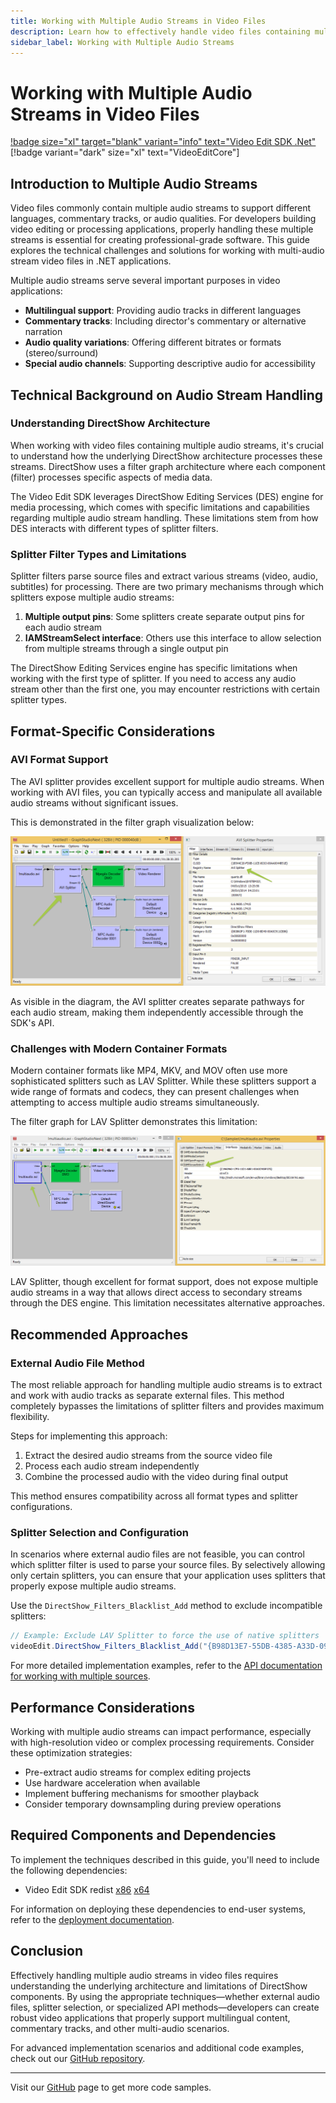 ```yaml
---
title: Working with Multiple Audio Streams in Video Files
description: Learn how to effectively handle video files containing multiple audio streams in .NET applications. This detailed guide covers implementation techniques, workarounds for common challenges, and provides complete code examples for developers building advanced video processing applications.
sidebar_label: Working with Multiple Audio Streams
---
```


# Working with Multiple Audio Streams in Video Files

[!badge size="xl" target="blank" variant="info" text="Video Edit SDK .Net"](https://www.visioforge.com/video-edit-sdk-net) [!badge variant="dark" size="xl" text="VideoEditCore"]

## Introduction to Multiple Audio Streams

Video files commonly contain multiple audio streams to support different languages, commentary tracks, or audio qualities. For developers building video editing or processing applications, properly handling these multiple streams is essential for creating professional-grade software. This guide explores the technical challenges and solutions for working with multi-audio stream video files in .NET applications.

Multiple audio streams serve several important purposes in video applications:

- **Multilingual support**: Providing audio tracks in different languages
- **Commentary tracks**: Including director's commentary or alternative narration
- **Audio quality variations**: Offering different bitrates or formats (stereo/surround)
- **Special audio channels**: Supporting descriptive audio for accessibility

## Technical Background on Audio Stream Handling

### Understanding DirectShow Architecture

When working with video files containing multiple audio streams, it's crucial to understand how the underlying DirectShow architecture processes these streams. DirectShow uses a filter graph architecture where each component (filter) processes specific aspects of media data.

The Video Edit SDK leverages DirectShow Editing Services (DES) engine for media processing, which comes with specific limitations and capabilities regarding multiple audio stream handling. These limitations stem from how DES interacts with different types of splitter filters.

### Splitter Filter Types and Limitations

Splitter filters parse source files and extract various streams (video, audio, subtitles) for processing. There are two primary mechanisms through which splitters expose multiple audio streams:

1. **Multiple output pins**: Some splitters create separate output pins for each audio stream
2. **IAMStreamSelect interface**: Others use this interface to allow selection from multiple streams through a single output pin

The DirectShow Editing Services engine has specific limitations when working with the first type of splitter. If you need to access any audio stream other than the first one, you may encounter restrictions with certain splitter types.

## Format-Specific Considerations

### AVI Format Support

The AVI splitter provides excellent support for multiple audio streams. When working with AVI files, you can typically access and manipulate all available audio streams without significant issues.

This is demonstrated in the filter graph visualization below:

![Filter graph for AVI](adding-video-1.png)

As visible in the diagram, the AVI splitter creates separate pathways for each audio stream, making them independently accessible through the SDK's API.

### Challenges with Modern Container Formats

Modern container formats like MP4, MKV, and MOV often use more sophisticated splitters such as LAV Splitter. While these splitters support a wide range of formats and codecs, they can present challenges when attempting to access multiple audio streams simultaneously.

The filter graph for LAV Splitter demonstrates this limitation:

![Filter graph for LAV](adding-video-2.png)

LAV Splitter, though excellent for format support, does not expose multiple audio streams in a way that allows direct access to secondary streams through the DES engine. This limitation necessitates alternative approaches.

## Recommended Approaches

### External Audio File Method

The most reliable approach for handling multiple audio streams is to extract and work with audio tracks as separate external files. This method completely bypasses the limitations of splitter filters and provides maximum flexibility.

Steps for implementing this approach:

1. Extract the desired audio streams from the source video file
2. Process each audio stream independently
3. Combine the processed audio with the video during final output

This method ensures compatibility across all format types and splitter configurations.

### Splitter Selection and Configuration

In scenarios where external audio files are not feasible, you can control which splitter filter is used to parse your source files. By selectively allowing only certain splitters, you can ensure that your application uses splitters that properly expose multiple audio streams.

Use the `DirectShow_Filters_Blacklist_Add` method to exclude incompatible splitters:

```csharp
// Example: Exclude LAV Splitter to force the use of native splitters
videoEdit.DirectShow_Filters_Blacklist_Add("{B98D13E7-55DB-4385-A33D-09FD1BA26338}");
```

For more detailed implementation examples, refer to the [API documentation for working with multiple sources](output-file-from-multiple-sources.md).

## Performance Considerations

Working with multiple audio streams can impact performance, especially with high-resolution video or complex processing requirements. Consider these optimization strategies:

- Pre-extract audio streams for complex editing projects
- Use hardware acceleration when available
- Implement buffering mechanisms for smoother playback
- Consider temporary downsampling during preview operations

## Required Components and Dependencies

To implement the techniques described in this guide, you'll need to include the following dependencies:

- Video Edit SDK redist [x86](https://www.nuget.org/packages/VisioForge.DotNet.Core.Redist.VideoEdit.x86/) [x64](https://www.nuget.org/packages/VisioForge.DotNet.Core.Redist.VideoEdit.x64/)

For information on deploying these dependencies to end-user systems, refer to the [deployment documentation](../deployment.md).

## Conclusion

Effectively handling multiple audio streams in video files requires understanding the underlying architecture and limitations of DirectShow components. By using the appropriate techniques—whether external audio files, splitter selection, or specialized API methods—developers can create robust video applications that properly support multilingual content, commentary tracks, and other multi-audio scenarios.

For advanced implementation scenarios and additional code examples, check out our [GitHub repository](https://github.com/visioforge/.Net-SDK-s-samples).

---

Visit our [GitHub](https://github.com/visioforge/.Net-SDK-s-samples) page to get more code samples.
